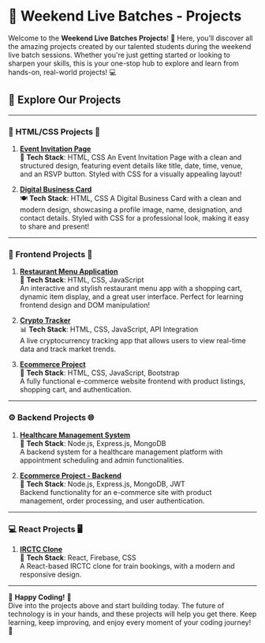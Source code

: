 # 🎉 Weekend Live Batches - Projects 

Welcome to the **Weekend Live Batches Projects**! 🚀 Here, you’ll discover all the amazing projects created by our talented students during the weekend live batch sessions. Whether you're just getting started or looking to sharpen your skills, this is your one-stop hub to explore and learn from hands-on, real-world projects! 💻

## 🌟 Explore Our Projects

---

### 🚀 **HTML/CSS Projects** 🌟

1. **[Event Invitation Page](https://github.com/content-cn/Event-Invitation-Page)**  
   📅 **Tech Stack**: HTML, CSS 
   An Event Invitation Page with a clean and structured design, featuring event details like title, date, time, venue, and an RSVP button. Styled with CSS for a visually appealing layout!
   
1. **[Digital Business Card](https://github.com/content-cn/Digital-Business-Card)**  
   🍽️ **Tech Stack**: HTML, CSS 
   A Digital Business Card with a clean and modern design, showcasing a profile image, name, designation, and contact details. Styled with CSS for a professional look, making it easy to share and present!

---

### 🚀 **Frontend Projects** 🌟

1. **[Restaurant Menu Application](https://github.com/content-cn/Restaurant-menu-app)**  
   💼 **Tech Stack**: HTML, CSS, JavaScript  
   An interactive and stylish restaurant menu app with a shopping cart, dynamic item display, and a great user interface. Perfect for learning frontend design and DOM manipulation!


2. **[Crypto Tracker](https://github.com/content-cn/Crypto-Tracker)**  
   📊 **Tech Stack**: HTML, CSS, JavaScript, API Integration  
   A live cryptocurrency tracking app that allows users to view real-time data and track market trends.


3. **[Ecommerce Project](https://github.com/content-cn/WLC_Frontend_Ecomm)**  
   🛒 **Tech Stack**: HTML, CSS, JavaScript, Bootstrap  
   A fully functional e-commerce website frontend with product listings, shopping cart, and authentication.

 

---

### ⚙️ **Backend Projects** 🌐

1. **[Healthcare Management System](https://github.com/content-cn/Backend-HMS)**  
   🏥 **Tech Stack**: Node.js, Express.js, MongoDB  
   A backend system for a healthcare management platform with appointment scheduling and admin functionalities.



2. **[Ecommerce Project - Backend](https://github.com/content-cn/WLC-Backend-E-comm)**  
   🔧 **Tech Stack**: Node.js, Express.js, MongoDB, JWT  
   Backend functionality for an e-commerce site with product management, order processing, and user authentication.

 
---

### 💻 **React Projects** 🖥️

1. **[IRCTC Clone](https://github.com/content-cn/IRCTC-Clone-REACT)**  
   🚆 **Tech Stack**: React, Firebase, CSS  
   A React-based IRCTC clone for train bookings, with a modern and responsive design.

 
---


🎉 **Happy Coding!** 🚀  
Dive into the projects above and start building today. The future of technology is in your hands, and these projects will help you get there. Keep learning, keep improving, and enjoy every moment of your coding journey! 🌱

